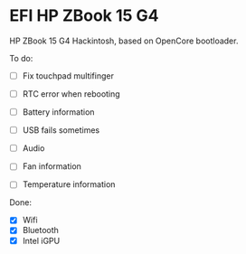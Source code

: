 # EFI HP ZBook 15 G4
 HP ZBook 15 G4 Hackintosh, based on OpenCore bootloader.

To do:
- [ ] Fix touchpad multifinger
- [ ] RTC error when rebooting
- [ ] Battery information
- [ ] USB fails sometimes
- [ ] Audio
- [ ] Fan information
- [ ] Temperature information


Done:
- [x] Wifi
- [x] Bluetooth
- [x] Intel iGPU

